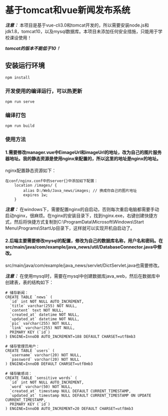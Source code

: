 # 基于tomcat和vue新闻发布系统

***注意：*** 本项目是基于vue-cli3.0和tomcat开发的，所以需要安装node.js和jdk1.8，tomcat10，以及mysql数据库。本项目未添加任何安全措施，只能用于学校课设使用！

***tomcat的版本不能低于10！***
## 安装运行环境
```
npm install
```

### 开发使用的编译运行，可以热更新
```
npm run serve
```

### 编译打包
```
npm run build
```

### 使用方法

#### 1.需要修改manager.vue中EimageUrl和imageUrl的地址，改为自己的图片服务器地址。我的静态资源是使用nginx来配置的，所以这里的地址是nginx的地址。
nginx配置静态资源如下：
```
在conf/nginx.conf中的server{}中添加如下配置：
    location /images/ {
        alias D:/Web/Java_news/images; // 换成你自己的图片地址
        expires 1w;   
    }
```
***注意：*** 在windows下，需要配置nginx的自启动，否则每次重启电脑都需要手动启动nginx，很麻烦。在nginx的安装目录下，找到nginx.exe，右键创建快捷方式，然后将快捷方式复制到C:\ProgramData\Microsoft\Windows\Start Menu\Programs\StartUp目录下，这样就可以实现开机自启动了。

#### 2.后端主要需要修改mysql的配置，修改为自己的数据库名称，用户名和密码。在src/main/java/com/example/java_news/util/DatabaseConnector.java中修改。
src/main/java/com/example/java_news/servlet/DictServlet.java也需要修改。

***注意：*** 在使用mysql时，需要在mysql中创建数据库java_web，然后在数据库中创建表，表的结构如下：
```
# 储存新闻：
CREATE TABLE `news` (
  `id` int NOT NULL AUTO_INCREMENT,
  `title` varchar(255) NOT NULL,
  `content` text NOT NULL,
  `created_at` datetime NOT NULL,
  `updated_at` datetime NOT NULL,
  `pic` varchar(255) NOT NULL,
  `link` varchar(255) NOT NULL,
  PRIMARY KEY (`id`)
) ENGINE=InnoDB AUTO_INCREMENT=188 DEFAULT CHARSET=utf8mb3
```
```
# 储存管理员用户：
CREATE TABLE `users` (
  `username` varchar(20) NOT NULL,
  `password` varchar(20) NOT NULL
) ENGINE=InnoDB DEFAULT CHARSET=utf8mb3
```
```
# 储存敏感词：
CREATE TABLE `sensitive words` (
  `id` int NOT NULL AUTO_INCREMENT,
  `word` varchar(50) NOT NULL,
  `created_at` timestamp NULL DEFAULT CURRENT_TIMESTAMP,
  `updated_at` timestamp NULL DEFAULT CURRENT_TIMESTAMP ON UPDATE CURRENT_TIMESTAMP,
  PRIMARY KEY (`id`)
) ENGINE=InnoDB AUTO_INCREMENT=20 DEFAULT CHARSET=utf8mb3
```
